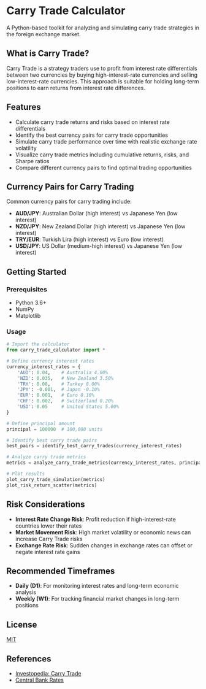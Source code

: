 # Carry Trade Calculator

A Python-based toolkit for analyzing and simulating carry trade strategies in the foreign exchange market.

## What is Carry Trade?

Carry Trade is a strategy traders use to profit from interest rate differentials between two currencies by buying high-interest-rate currencies and selling low-interest-rate currencies. This approach is suitable for holding long-term positions to earn returns from interest rate differences.

## Features

- Calculate carry trade returns and risks based on interest rate differentials
- Identify the best currency pairs for carry trade opportunities
- Simulate carry trade performance over time with realistic exchange rate volatility
- Visualize carry trade metrics including cumulative returns, risks, and Sharpe ratios
- Compare different currency pairs to find optimal trading opportunities

## Currency Pairs for Carry Trading

Common currency pairs for carry trading include:

- **AUD/JPY**: Australian Dollar (high interest) vs Japanese Yen (low interest)
- **NZD/JPY**: New Zealand Dollar (high interest) vs Japanese Yen (low interest)
- **TRY/EUR**: Turkish Lira (high interest) vs Euro (low interest)
- **USD/JPY**: US Dollar (medium-high interest) vs Japanese Yen (low interest)

## Getting Started

### Prerequisites

- Python 3.6+
- NumPy
- Matplotlib

### Usage

```python
# Import the calculator
from carry_trade_calculator import *

# Define currency interest rates
currency_interest_rates = {
    'AUD': 0.04,    # Australia 4.00%
    'NZD': 0.035,   # New Zealand 3.50%
    'TRY': 0.08,    # Turkey 8.00%
    'JPY': -0.001,  # Japan -0.10%
    'EUR': 0.001,   # Euro 0.10%
    'CHF': 0.002,   # Switzerland 0.20%
    'USD': 0.05     # United States 5.00%
}

# Define principal amount
principal = 100000  # 100,000 units

# Identify best carry trade pairs
best_pairs = identify_best_carry_trades(currency_interest_rates)

# Analyze carry trade metrics
metrics = analyze_carry_trade_metrics(currency_interest_rates, principal, simulation_days=180)

# Plot results
plot_carry_trade_simulation(metrics)
plot_risk_return_scatter(metrics)
```

## Risk Considerations

- **Interest Rate Change Risk**: Profit reduction if high-interest-rate countries lower their rates
- **Market Movement Risk**: High market volatility or economic news can increase Carry Trade risks
- **Exchange Rate Risk**: Sudden changes in exchange rates can offset or negate interest rate gains

## Recommended Timeframes

- **Daily (D1)**: For monitoring interest rates and long-term economic analysis
- **Weekly (W1)**: For tracking financial market changes in long-term positions

## License

[MIT](https://choosealicense.com/licenses/mit/)

## References

- [Investopedia: Carry Trade](https://www.investopedia.com/terms/c/currencycarrytrade.asp)
- [Central Bank Rates](https://www.centralbanksrates.com/)